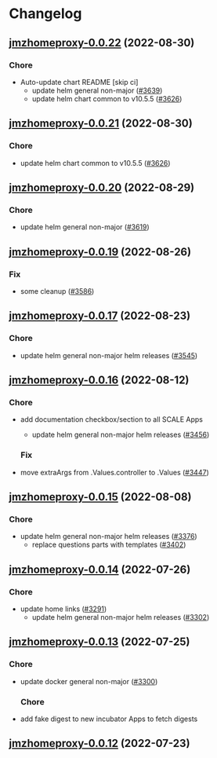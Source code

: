 # Changelog



## [jmzhomeproxy-0.0.22](https://github.com/truecharts/charts/compare/jmzhomeproxy-0.0.20...jmzhomeproxy-0.0.22) (2022-08-30)

### Chore

- Auto-update chart README [skip ci]
  - update helm general non-major ([#3639](https://github.com/truecharts/charts/issues/3639))
  - update helm chart common to v10.5.5 ([#3626](https://github.com/truecharts/charts/issues/3626))




## [jmzhomeproxy-0.0.21](https://github.com/truecharts/charts/compare/jmzhomeproxy-0.0.20...jmzhomeproxy-0.0.21) (2022-08-30)

### Chore

- update helm chart common to v10.5.5 ([#3626](https://github.com/truecharts/charts/issues/3626))




## [jmzhomeproxy-0.0.20](https://github.com/truecharts/charts/compare/jmzhomeproxy-0.0.19...jmzhomeproxy-0.0.20) (2022-08-29)

### Chore

- update helm general non-major ([#3619](https://github.com/truecharts/charts/issues/3619))




## [jmzhomeproxy-0.0.19](https://github.com/truecharts/charts/compare/jmzhomeproxy-0.0.17...jmzhomeproxy-0.0.19) (2022-08-26)

### Fix

- some cleanup ([#3586](https://github.com/truecharts/charts/issues/3586))




## [jmzhomeproxy-0.0.17](https://github.com/truecharts/charts/compare/jmzhomeproxy-0.0.16...jmzhomeproxy-0.0.17) (2022-08-23)

### Chore

- update helm general non-major helm releases ([#3545](https://github.com/truecharts/charts/issues/3545))




## [jmzhomeproxy-0.0.16](https://github.com/truecharts/charts/compare/jmzhomeproxy-0.0.15...jmzhomeproxy-0.0.16) (2022-08-12)

### Chore

- add documentation checkbox/section to all SCALE Apps
  - update helm general non-major helm releases ([#3456](https://github.com/truecharts/charts/issues/3456))

  ### Fix

- move extraArgs from .Values.controller to .Values ([#3447](https://github.com/truecharts/charts/issues/3447))




## [jmzhomeproxy-0.0.15](https://github.com/truecharts/charts/compare/jmzhomeproxy-0.0.14...jmzhomeproxy-0.0.15) (2022-08-08)

### Chore

- update helm general non-major helm releases ([#3376](https://github.com/truecharts/charts/issues/3376))
  - replace questions parts with templates ([#3402](https://github.com/truecharts/charts/issues/3402))




## [jmzhomeproxy-0.0.14](https://github.com/truecharts/apps/compare/jmzhomeproxy-0.0.13...jmzhomeproxy-0.0.14) (2022-07-26)

### Chore

- update home links ([#3291](https://github.com/truecharts/apps/issues/3291))
  - update helm general non-major helm releases ([#3302](https://github.com/truecharts/apps/issues/3302))




## [jmzhomeproxy-0.0.13](https://github.com/truecharts/apps/compare/jmzhomeproxy-0.0.12...jmzhomeproxy-0.0.13) (2022-07-25)

### Chore

- update docker general non-major ([#3300](https://github.com/truecharts/apps/issues/3300))

  ### Chore

- add fake digest to new incubator Apps to fetch digests




## [jmzhomeproxy-0.0.12](https://github.com/truecharts/apps/compare/jmzhomeproxy-0.0.11...jmzhomeproxy-0.0.12) (2022-07-23)
